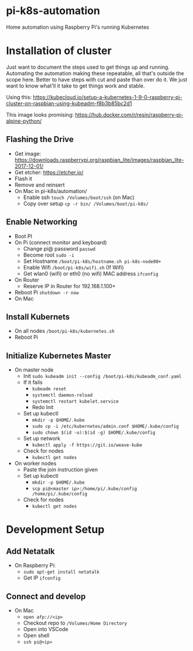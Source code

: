 # pi-k8s-automation

Home automation using Raspberry Pi's running Kubernetes

# Installation of cluster

Just want to document the steps used to get things up and running.  Automating the automation making these repeatable, all that's outside the scope here.  Better to have steps with cut and paste than over do it.  We just want to know what'll it take to get things work and stable. 

Using this: https://kubecloud.io/setup-a-kubernetes-1-9-0-raspberry-pi-cluster-on-raspbian-using-kubeadm-f8b3b85bc2d1

This image looks promising: https://hub.docker.com/r/resin/raspberry-pi-alpine-python/

## Flashing the Drive

- Get image: https://downloads.raspberrypi.org/raspbian_lite/images/raspbian_lite-2017-12-01/
- Get etcher: https://etcher.io/
- Flash it
- Remove and reinsert
- On Mac in pi-k8s/automation/
  - Enable ssh `touch /Volumes/boot/ssh` (on Mac)
  - Copy over setup `cp -r bin/ /Volumes/boot/pi-k8s/`

## Enable Networking

- Boot PI
- On Pi (connect monitor and keyboard)
  - Change pi@ password `passwd`
  - Become root `sudo -i`
  - Set Hostname `/boot/pi-k8s/hostname.sh pi-k8s-node00+`
  - Enable Wifi `/boot/pi-k8s/wifi.sh` (If Wifi)
  - Get wlan0 (wifi) or eth0 (no wifi) MAC address `ifconfig`
- On Router
  - Reserve IP in Router for 192.168.1.100+
- Reboot Pi `shutdown -r now`
- On Mac

## Install Kubernets

- On all nodes `/boot/pi-k8s/kubernetes.sh`
- Reboot Pi

## Initialize Kubernetes Master

- On master node
  - Init `sudo kubeadm init --config /boot/pi-k8s/kubeadm_conf.yaml`
  - If it fails
    - `kubeadm reset`
    - `systemctl daemon-reload`
    - `systemctl restart kubelet.service`
    - Redo Init
  - Set up kubectl
    - `mkdir -p $HOME/.kube`
    - `sudo cp -i /etc/kubernetes/admin.conf $HOME/.kube/config`
    - `sudo chown $(id -u):$(id -g) $HOME/.kube/config`
  - Set up network
    - `kubectl apply -f https://git.io/weave-kube`
  - Check for nodes
    - `kubectl get nodes`
- On worker nodes
  - Paste the join instruction given
  - Set up kubectl
    - `mkdir -p $HOME/.kube`
    - `scp pi@<master ip>:/home/pi/.kube/config /home/pi/.kube/config`
  - Check for nodes
    - `kubectl get nodes`

# Development Setup

## Add Netatalk

- On Raspberry Pi:
  - `sudo apt-get install netatalk`
  - Get IP `ifconfig`

## Connect and develop

- On Mac
  - `open afp://<ip>`
  - Checkout repo to `/Volumes/Home Directory`
  - Open into VSCode
  - Open shell
  - `ssh pi@<ip>`
  